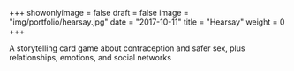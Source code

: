 +++
showonlyimage = false
draft = false
image = "img/portfolio/hearsay.jpg"
date = "2017-10-11"
title = "Hearsay"
weight = 0
+++

A storytelling card game about contraception and safer sex, plus relationships, emotions, and social networks

<!--more-->

